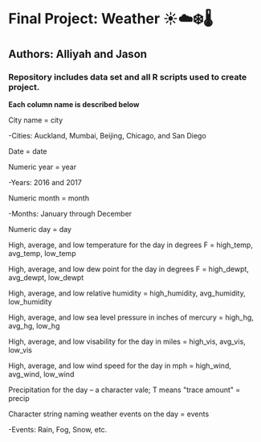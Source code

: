 # Final Project: Weather :sunny::cloud::snowflake::thermometer: #
## Authors: Alliyah and Jason ##

### **Repository includes data set and all R scripts used to create project.** ###

**Each column name is described below**

City name = city 
 
 -Cities: Auckland, Mumbai, Beijing, Chicago, and San Diego


Date = date 


Numeric year = year
 
 -Years: 2016 and 2017


Numeric month = month
  
  -Months: January through December


Numeric day = day


High, average, and low temperature for the day in degrees F = high_temp, avg_temp, low_temp 


High, average, and low dew point for the day in degrees F = high_dewpt, avg_dewpt, low_dewpt


High, average, and low relative humidity = high_humidity, avg_humidity, low_humidity


High, average, and low sea level pressure in inches of mercury = high_hg, avg_hg, low_hg 


High, average, and low visability for the day in miles = high_vis, avg_vis, low_vis 


High, average, and low wind speed for the day in mph = high_wind, avg_wind, low_wind


Precipitation for the day – a character vale; T means "trace amount" = precip 


Character string naming weather events on the day = events
 
 -Events: Rain, Fog, Snow, etc.
